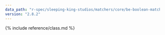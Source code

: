 ```yaml
---
data_path: "r-spec/sleeping-king-studios/matchers/core/be-boolean-matcher"
version: "2.8.2"
---
```


{% include reference/class.md %}
